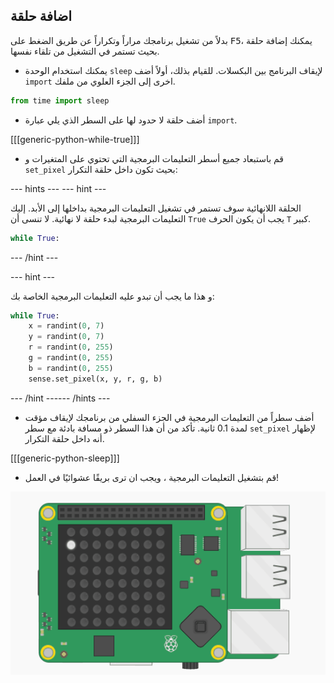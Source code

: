 ## اضافة حلقة

بدلاً من تشغيل برنامجك مراراً وتكراراً عن طريق الضغط على <kbd>F5</kbd>، يمكنك إضافة حلقة بحيث تستمر في التشغيل من تلقاء نفسها.

+ يمكنك استخدام الوحدة `sleep` لإيقاف البرنامج بين البكسلات. للقيام بذلك، أولاً أضف `import` اخرى إلى الجزء العلوي من ملفك.

```python
from time import sleep
```

+ أضف حلقة لا حدود لها على السطر الذي يلي عبارة `import`.

[[[generic-python-while-true]]]

+ قم باستبعاد جميع أسطر التعليمات البرمجية التي تحتوي على المتغيرات و `set_pixel` بحيث تكون داخل حلقة التكرار:

--- hints ---
 --- hint ---

الحلقة اللانهائية سوف تستمر في تشغيل التعليمات البرمجية بداخلها إلى الأبد. إليك التعليمات البرمجية لبدء حلقة لا نهائية. لا تنسى أن `True` يجب أن يكون الحرف `T` كبير.

```python
while True:
```

--- /hint ---

--- hint ---

و هذا ما يجب أن تبدو عليه التعليمات البرمجية الخاصة بك:

```python
while True:
    x = randint(0, 7)
    y = randint(0, 7)
    r = randint(0, 255)
    g = randint(0, 255)
    b = randint(0, 255)
    sense.set_pixel(x, y, r, g, b)
```

--- /hint ------ /hints ---

+ أضف سطراً من التعليمات البرمجية في الجزء السفلي من برنامجك لإيقاف مؤقت لمدة 0.1 ثانية. تأكد من أن هذا السطر ذو مسافة بادئة مع سطر `set_pixel` لإظهار أنه داخل حلقة التكرار.

[[[generic-python-sleep]]]


+ قم بتشغيل التعليمات البرمجية ، ويجب ان ترى بريقًا عشوائيًا في العمل!

![النتيجة النهائية](images/finished-result.gif)
